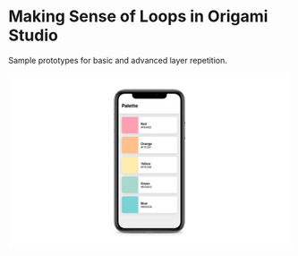 # Making Sense of Loops in Origami Studio

Sample prototypes for basic and advanced layer repetition.
 
![Animated Demo](README.gif)